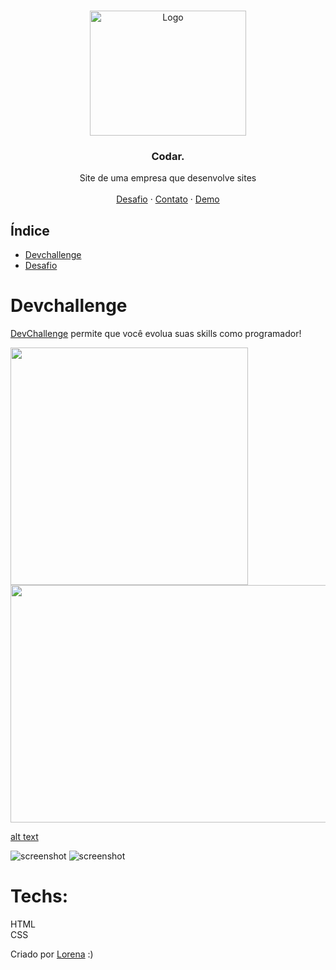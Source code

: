 <br />
<p align="center">
  <a href="http://www.freepik.com">
    <img src="https://i.ibb.co/stqTkc6/video-call.png" alt="Logo" width="250" height="200">
  </a>

  <h3 align="center">Codar.</h3>

  <p align="center">
    Site de uma empresa que desenvolve sites
       <br />
    <br />
    <a href="https://github.com/Lorenalgm/codar">Desafio</a>
    ·
    <a href="https://www.linkedin.com/in/joab-alves-dos-santos-4a384227/">Contato</a>
    ·
    <a href="https://devs.natal.br/devchallenges/Codar/index.html">Demo</a>
  </p>
</p>

## Índice

* [Devchallenge](#devchallenge) 
* [Desafio](#desafio)


# Devchallenge
<a href="https://devchallenge.now.sh/"> DevChallenge</a> permite que você evolua suas skills como programador!

<img src="https://i.ibb.co/2gB9Hkc/codar-mobile.png" width="380" height="380">
<img src="https://i.ibb.co/wpnzvcs/codar-desktop.jpg" width="580" height="380">

[alt text](https://github.com/[username]/[reponame]/blob/[branch]/image.jpg?raw=true)


![screenshot](/assets/Sreenshot.png)
![screenshot](/assets/Sreenshot_mobile.png)


# Techs: 
HTML<br>
CSS

Criado por  <a href="https://github.com/Lorenalgm">Lorena</a> :)
